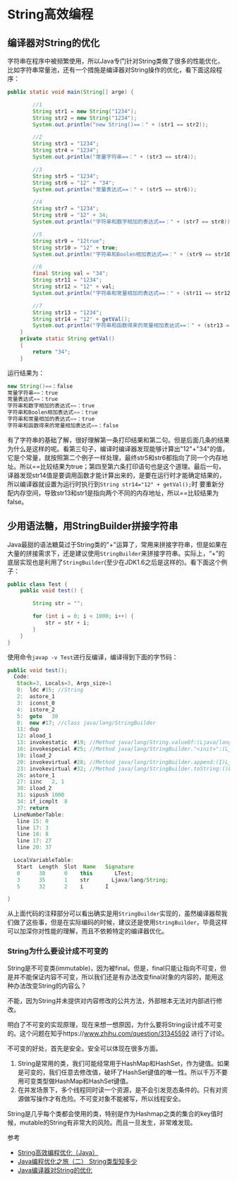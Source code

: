 # String高效编程

## 编译器对String的优化
字符串在程序中被频繁使用，所以Java专门针对String类做了很多的性能优化，比如字符串常量池，还有一个措施是编译器对String操作的优化，看下面这段程序：
```java
public static void main(String[] arge) {

        //1
        String str1 = new String("1234");
        String str2 = new String("1234");
        System.out.println("new String()==：" + (str1 == str2));

        //2
        String str3 = "1234";
        String str4 = "1234";
        System.out.println("常量字符串==：" + (str3 == str4));

        //3
        String str5 = "1234";
        String str6 = "12" + "34";
        System.out.println("常量表达式==：" + (str5 == str6));

        //4
        String str7 = "1234";
        String str8 = "12" + 34;
        System.out.println("字符串和数字相加的表达式==：" + (str7 == str8));

        //5
        String str9 = "12true";
        String str10 = "12" + true;
        System.out.println("字符串和Boolen相加表达式==：" + (str9 == str10));

        //6
        final String val = "34";
        String str11 = "1234";
        String str12 = "12" + val;
        System.out.println("字符串和常量相加的表达式==：" + (str11 == str12));

        //7
        String str13 = "1234";
        String str14 = "12" + getVal();
        System.out.println("字符串和函数得来的常量相加表达式==：" + (str13 == str14));
    }
    private static String getVal()
    {
        return "34";
    }

```
运行结果为：
```Java
new String()==：false
常量字符串==：true
常量表达式==：true
字符串和数字相加的表达式==：true
字符串和Boolen相加表达式==：true
字符串和常量相加的表达式==：true
字符串和函数得来的常量相加表达式==：false
```
有了字符串的基础了解，很好理解第一条打印结果和第二句。但是后面几条的结果为什么是这样的呢。看第三句子，编译时编译器发现能够计算出"12"+"34"的值，它是个常量，就按照第二个例子一样处理，最终str5和str6都指向了同一个内存地址。所以==比较结果为true；第四至第六条打印语句也是这个道理。最后一句，译器发现str14值是要调用函数才能计算出来的，是要在运行时才能确定结果的，所以编译器就设置为运行时执行到`String str14="12" + getVal();`时 要重新分配内存空间，导致str13和str1是指向两个不同的内存地址，所以==比较结果为false。

## 少用语法糖，用StringBuilder拼接字符串
Java最甜的语法糖莫过于String类的"+"运算了，常用来拼接字符串，但是如果在大量的拼接需求下，还是建议使用`StringBuilder`来拼接字符串。实际上，“+”的底层实现也是利用了`StringBuilder`(至少在JDK1.6之后是这样的)。看下面这个例子：
```Java
public class Test {
    public void test() {

        String str = "";

        for (int i = 0; i < 1000; i++) {
            str = str + i;
        }
    }
}
```
使用命令`javap -v Test`进行反编译，编译得到下面的字节码：
```java
public void test();
  Code:
   Stack=3, Locals=3, Args_size=1
   0:  ldc #15; //String
   2:  astore_1
   3:  iconst_0
   4:  istore_2
   5:  goto   30
   8:  new #17; //class java/lang/StringBuilder
   11: dup
   12: aload_1
   13: invokestatic  #19; //Method java/lang/String.valueOf:(Ljava/lang/Object;)Ljava/lang/String;
   16: invokespecial #25; //Method java/lang/StringBuilder."<init>":(Ljava/lang/String;)V
   19: iload_2
   20: invokevirtual #28; //Method java/lang/StringBuilder.append:(I)Ljava/lang/StringBuilder;
   23: invokevirtual #32; //Method java/lang/StringBuilder.toString:()Ljava/lang/String;
   26: astore_1
   27: iinc   2, 1
   30: iload_2
   31: sipush 1000
   34: if_icmplt  8
   37: return
  LineNumberTable:
   line 15: 0
   line 17: 3
   line 18: 8
   line 17: 27
   line 20: 37

  LocalVariableTable:
   Start  Length  Slot  Name   Signature
   0      38      0    this       LTest;
   3      35      1    str       Ljava/lang/String;
   5      32      2    i       I

}
```
从上面代码的注释部分可以看出确实是用`StringBuilder`实现的，虽然编译器帮我们做了这些事，但是在实际编码的时候，建议还是使用`StringBuilder`，毕竟这样可以加深你对性能的理解，而且不依赖特定的编译器优化。


### String为什么要设计成不可变的
String是不可变类(immutable)，因为被final。但是，final只能让指向不可变，但是并不能保证内容不可变，所以我们还是有办法改变final对象的内容的，能用这种办法改变String的内容么？

不能，因为String并未提供对内容修改的公共方法，外部根本无法对内部进行修改。

明白了不可变的实现原理，现在来想一想原因，为什么要将String设计成不可变的。这个问题在知乎https://www.zhihu.com/question/31345592 进行了讨论。

不可变的好处，首先是安全。安全可以体现在很多方面。
1. String是常用的类，我们可能经常用于HashMap和HashSet，作为键值。如果是可变的，我们任意去修改值，破坏了HashSet键值的唯一性。所以千万不要用可变类型做HashMap和HashSet键值。
2. 在并发场景下，多个线程同时读一个资源，是不会引发竞态条件的。只有对资源做写操作才有危险。不可变对象不能被写，所以线程安全。


String是几乎每个类都会使用的类，特别是作为Hashmap之类的集合的key值时候，mutable的String有非常大的风险。而且一旦发生，非常难发现。


参考
* [String高效编程优化（Java）](http://blog.csdn.net/bianlians/article/details/51644592)
* [Java编程优化之旅（二） String类型知多少](http://blog.csdn.net/guodongxiaren/article/details/22511427)
* [Java编译器对String的优化](http://www.cnblogs.com/chybin/p/5503885.html)
